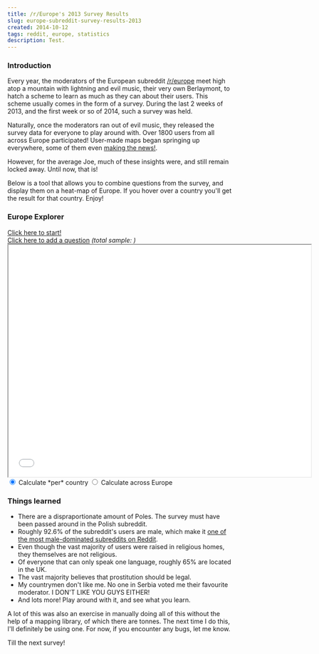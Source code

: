 ```yaml
---
title: /r/Europe's 2013 Survey Results
slug: europe-subreddit-survey-results-2013
created: 2014-10-12
tags: reddit, europe, statistics
description: Test.
---
```


<script src="/js/jquery.js"></script>
<script src="/extra/2014-10-12-Europe-Subreddit-Results-2013/europe_survey.js"></script>
<link rel="stylesheet" type="text/css" href="/extra/2014-10-12-Europe-Subreddit-Results-2013/extra.css" />


### Introduction

Every year, the moderators of the European subreddit [/r/europe](http://reddit.com/r/europe) meet high atop a mountain with lightning and evil music, their very own Berlaymont, to hatch a scheme to learn as much as they can about their users. This scheme usually comes in the form of a survey. During the last 2 weeks of 2013, and the first week or so of 2014, such a survey was held.

Naturally, once the moderators ran out of evil music, they released the survey data for everyone to play around with. Over 1800 users from all across Europe participated! User-made maps began springing up everywhere, some of them even [making the news!](http://www.businessinsider.com/maps-a-poll-asked-europeans-which-countries-were-drunkest-hottest-and-had-the-silliest-accent-2013-7). 

However, for the average Joe, much of these insights were, and still remain locked away. Until now, that is!

Below is a tool that allows you to combine questions from the survey, and display them on a heat-map of Europe. If you hover over a country you'll get the result for that country. Enjoy!

### Europe Explorer

<div id="start_app"><a href="#">Click here to start!</a></div>

<div id="questions_added"></div>
<div id="new_question"></div>


<div id="add_question">
  <a href="#">Click here to add a question</a> <em>(total sample: <span id="total"></span>)</em>
</div>

<div class="center"><iframe src="/extra/2014-10-12-Europe-Subreddit-Results-2013/map.svg" width="680" height="520" class="overflow_hidden border_all" scrolling="no" id="map_of_europe"></iframe></div>

<div class="center">
<input type="radio" name="colour" value="country" checked="true" /> Calculate *per* country
<input type="radio" name="colour" value="europe" /> Calculate across Europe
</div>


### Things learned

 * There are a dispraportionate amount of Poles. The survey must have been passed around in the Polish subreddit.
 * Roughly 92.6% of the subreddit's users are male, which make it [one of the most male-dominated subreddits on Reddit](https://imgur.com/a/ICk20).
 * Even though the vast majority of users were raised in religious homes, they themselves are not religious.
 * Of everyone that can only speak one language, roughly 65% are located in the UK.
 * The vast majority believes that prostitution should be legal.
 * My countrymen don't like me. No one in Serbia voted me their favourite moderator. I DON'T LIKE YOU GUYS EITHER!
 * And lots more! Play around with it, and see what you learn.

A lot of this was also an exercise in manually doing all of this without the help of a mapping library, of which there are tonnes. The next time I do this, I'll definitely be using one. For now, if you encounter any bugs, let me know.

Till the next survey!
